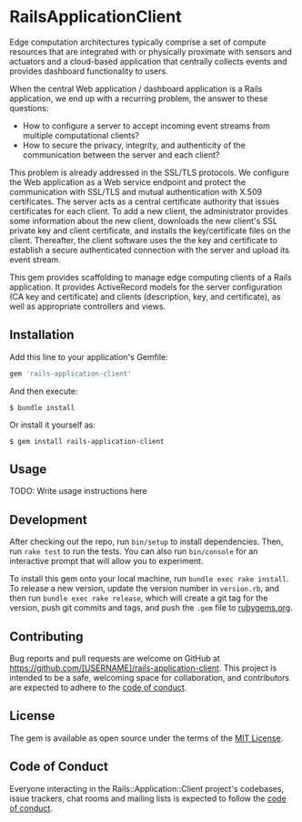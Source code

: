 # RailsApplicationClient

Edge computation architectures typically comprise a set
of compute resources that are integrated with or physically
proximate with sensors and actuators and a cloud-based
application that centrally collects events and provides
dashboard functionality to users.

When the central Web application / dashboard application is
a Rails application, we end up with a recurring problem, the
answer to these questions:
 
  - How to configure a server to accept incoming event streams
    from multiple computational clients?
  - How to secure the privacy, integrity, and authenticity of the
    communication between the server and each client?

This problem is already addressed in the SSL/TLS protocols.
We configure the Web application as a Web service endpoint
and protect the communication with SSL/TLS and mutual authentication
with X.509 certificates. The server acts as a central certificate
authority that issues certificates for each client. To add a new
client, the administrator provides some information about the new
client, downloads the new client's SSL private key and client
certificate, and installs the key/certificate files on the client.
Thereafter, the client software uses the the key and certificate to
establish a secure authenticated connection with the server and
upload its event stream.

This gem provides scaffolding to manage edge computing clients of a
Rails application. It provides ActiveRecord models for the server
configuration (CA key and certificate) and clients (description,
key, and certificate), as well as appropriate controllers and views.

## Installation

Add this line to your application's Gemfile:

```ruby
gem 'rails-application-client'
```

And then execute:

    $ bundle install

Or install it yourself as:

    $ gem install rails-application-client

## Usage

TODO: Write usage instructions here

## Development

After checking out the repo, run `bin/setup` to install dependencies. Then, run `rake test` to run the tests. You can also run `bin/console` for an interactive prompt that will allow you to experiment.

To install this gem onto your local machine, run `bundle exec rake install`. To release a new version, update the version number in `version.rb`, and then run `bundle exec rake release`, which will create a git tag for the version, push git commits and tags, and push the `.gem` file to [rubygems.org](https://rubygems.org).

## Contributing

Bug reports and pull requests are welcome on GitHub at https://github.com/[USERNAME]/rails-application-client. This project is intended to be a safe, welcoming space for collaboration, and contributors are expected to adhere to the [code of conduct](https://github.com/[USERNAME]/rails-application-client/blob/master/CODE_OF_CONDUCT.md).


## License

The gem is available as open source under the terms of the [MIT License](https://opensource.org/licenses/MIT).

## Code of Conduct

Everyone interacting in the Rails::Application::Client project's codebases, issue trackers, chat rooms and mailing lists is expected to follow the [code of conduct](https://github.com/[USERNAME]/rails-application-client/blob/master/CODE_OF_CONDUCT.md).
